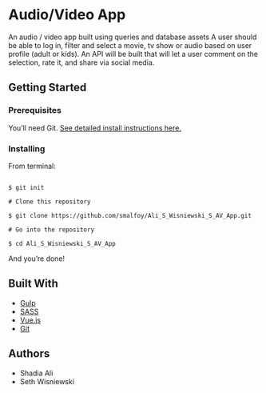 # Audio/Video App

 An audio / video app built using queries and database assets  A user should be able to log in, filter and select a movie, tv show or audio based on user profile (adult or kids). An API will be built that will let a user comment on the selection, rate it, and share via social media. 
 
## Getting Started

### Prerequisites

You’ll need Git.
[See detailed install instructions here.](https://gist.github.com/derhuerst/1b15ff4652a867391f03)

### Installing

From terminal:

```# Initialize git

$ git init

# Clone this repository

$ git clone https://github.com/smalfoy/Ali_S_Wisniewski_S_AV_App.git

# Go into the repository

$ cd Ali_S_Wisniewski_S_AV_App

```

And you’re done!

## Built With

* [Gulp](https://gulpjs.com/) 
* [SASS](https://sass-lang.com/)
* [Vue.js](https://vuejs.org/)
* [Git](https://git-scm.com/)

## Authors

* Shadia Ali 
* Seth Wisniewski

